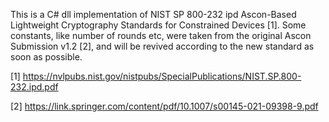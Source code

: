 This is a C# dll implementation of NIST SP 800-232 ipd Ascon-Based Lightweight Cryptography Standards for Constrained Devices [1]. Some constants, like number of rounds etc, were taken from the original Ascon Submission v1.2 [2], and will be revived according to the new standard as soon as possible.

[1] https://nvlpubs.nist.gov/nistpubs/SpecialPublications/NIST.SP.800-232.ipd.pdf 

[2] https://link.springer.com/content/pdf/10.1007/s00145-021-09398-9.pdf
